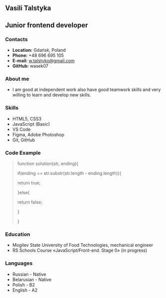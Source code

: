 ## **Vasili Talstyka** ##

## Junior frontend developer ##
### Contacts ###
* **Location:** Gdańsk, Poland
* **Phone:** +48 696 695 105
* **E-mail:** w.talstyko@gmail.com
* **GitHub:** wasek07


### About me ###
* I am good at independent work also have good teamwork skills and very willing to learn and develop new skills.

### Skills ###
* HTML5, CSS3
* JavaScript (Basic)
* VS Code
* Figma, Adobe Photoshop
* Git, GitHub

### Code Example ###
>function solution(str, ending){
>
>if(ending == str.substr(str.length - ending.length)){
>
> return true;
> 
>}else{
>
> return false;
> 
>}
>
>}
>

### Education ###
* Mogilev State University of Food Technologies, mechanical engineer
* RS Schools Course «JavaScript/Front-end. Stage 0» (in progress)

### Languages ###
* Russian - Native
* Belarusian - Native
* Polish - B2
* English - A2